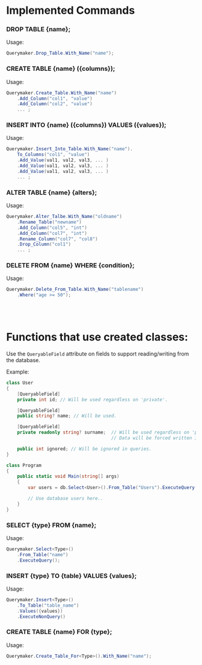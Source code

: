 # Implemented Commands 

### DROP TABLE {name};
Usage: 
```cs
Querymaker.Drop_Table.With_Name("name");
```

### CREATE TABLE {name} ({columns});
Usage:
```cs
Querymaker.Create_Table.With_Name("name")
    .Add_Column("col1", "value")
    .Add_Column("col2", "value") 
    ... ;
```

### INSERT INTO {name} ({columns}) VALUES ({values});
Usage:
```cs
Querymaker.Insert_Into_Table.With_Name("name").
    To_Columns("col1", "value")
    .Add_Value(val1, val2, val3, ... )
    .Add_Value(val1, val2, val3, ... ) 
    .Add_Value(val1, val2, val3, ... ) 
    ... ;
```

### ALTER TABLE {name} {alters};
Usage:
```cs
Querymaker.Alter_Talbe.With_Name("oldname")
    .Rename_Table("newname")
    .Add_Column("col5", "int")
    .Add_Column("col7", "int")
    .Rename_Column("col7", "col8")
    .Drop_Column("col1")
    ... ;
```

### DELETE FROM {name} WHERE {condition};
Usage:
```cs
Querymaker.Delete_From_Table.With_Name("tablename")
    .Where("age >= 50");
```

<br><br>

# Functions that use created classes:
Use the ```QueryableField``` attribute on fields to support reading/writing from the database.

Example:
```cs
class User 
{
    [QueryableField]
    private int id; // Will be used regardless on 'private'.

    [QueryableField]
    public string? name; // Will be used.

    [QueryableField]
    private readonly string? surname;  // Will be used regardless on 'private'.
                                       // Data will be forced written into it.

    public int ignored; // Will be ignored in queries.
}

class Program
{
    public static void Main(string[] args)
    {
        var users = db.Select<User>().From_Table("Users").ExecuteQuery();

        // Use database users here..
    }
}

```

### SELECT {type} FROM {name};
Usage:
```cs
Querymaker.Select<Type>()
    .From_Table("name")
    .ExecuteQuery();
```

### INSERT {type} TO {table} VALUES {values};
Usage:
```cs
Querymaker.Insert<Type>()
    .To_Table("table_name")
    .Values({values})
    .ExecuteNonQuery()
```

### CREATE TABLE {name} FOR {type};
Usage:
```cs
Querymaker.Create_Table_For<Type>().With_Name("name");
```